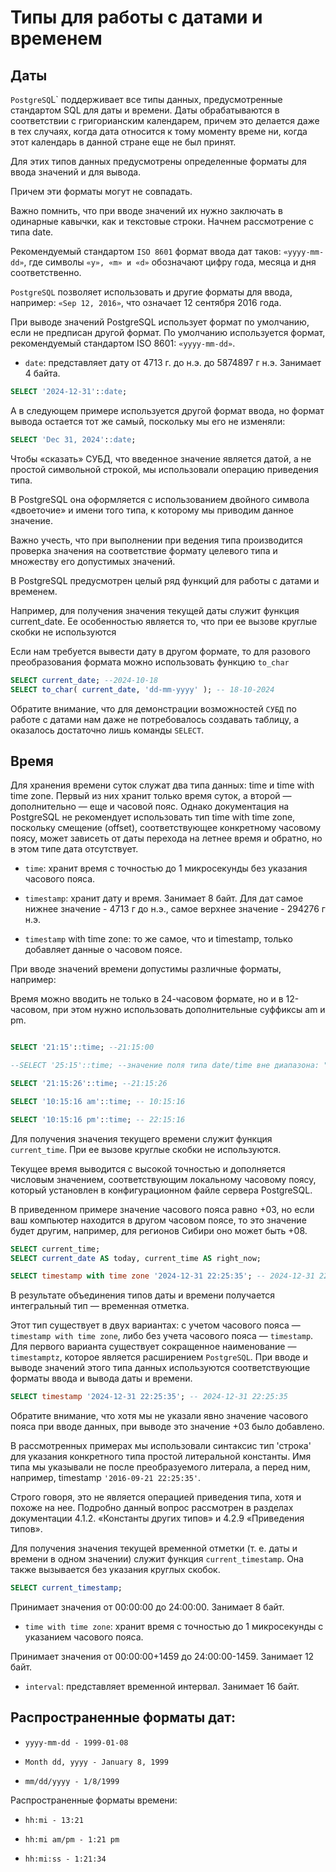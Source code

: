# Типы для работы с датами и временем


## Даты


`PostgreSQ`L` поддерживает все типы данных, предусмотренные стандартом SQL для даты и времени. 
Даты обрабатываются в соответствии с григорианским календарем, причем это делается даже в тех случаях, когда дата относится к тому моменту време
ни, когда этот календарь в данной стране еще не был принят. 

Для этих типов данных предусмотрены определенные форматы для ввода значений и для вывода. 

Причем эти форматы могут не совпадать. 

Важно помнить, что при вводе значений их нужно заключать в одинарные кавычки, как и текстовые строки.
Начнем рассмотрение с типа date. 

Рекомендуемый стандартом `ISO 8601` формат ввода дат таков: `«yyyy-mm-dd»`, где символы `«y», «m» и «d»` обозначают цифру года, месяца и дня соответственно. 



`PostgreSQL` позволяет использовать и другие форматы для ввода, например: `«Sep 12, 2016»`, что означает 12 сентября 2016 года. 

При выводе значений PostgreSQL использует формат по умолчанию, если не предписан другой формат. 
По умолчанию используется формат, рекомендуемый стандартом ISO 8601: `«yyyy-mm-dd»`.


* `date`: представляет дату от 4713 г. до н.э. до 5874897 г н.э. Занимает 4 байта.


```sql
SELECT '2024-12-31'::date;
```

А в следующем примере используется другой формат ввода, но формат вывода остается тот же самый, поскольку мы его не изменяли:

```sql
SELECT 'Dec 31, 2024'::date;
```

Чтобы «сказать» СУБД, что введенное значение является датой, а не простой символьной строкой, мы использовали операцию приведения типа.

В PostgreSQL она оформляется с использованием двойного символа «двоеточие» и имени того типа, к которому мы приводим данное значение. 

Важно учесть, что при выполнении при ведения типа производится проверка значения на соответствие формату целевого типа и множеству его допустимых значений.

В PostgreSQL предусмотрен целый ряд функций для работы с датами и временем. 

Например, для получения значения текущей даты служит функция current_date.
Ее особенностью является то, что при ее вызове круглые скобки не используются

Если нам требуется вывести дату в другом формате, то для разового преобразования формата можно использовать функцию `to_char`
```sql
SELECT current_date; --2024-10-18
SELECT to_char( current_date, 'dd-mm-yyyy' ); -- 18-10-2024
```

Обратите внимание, что для демонстрации возможностей `СУБД` по работе с датами нам даже не потребовалось создавать таблицу, а оказалось достаточно лишь команды `SELECT`.


## Время

Для хранения времени суток служат два типа данных: time и time with time zone. 
Первый из них хранит только время суток, а второй — дополнительно — еще и часовой пояс. 
Однако документация на PostgreSQL не рекомендует использовать тип time with time zone, поскольку смещение (offset), соответствующее конкретному
часовому поясу, может зависеть от даты перехода на летнее время и обратно, но в этом типе дата отсутствует. 




* `time`: хранит время с точностью до 1 микросекунды без указания часового пояса. 

* `timestamp`: хранит дату и время. Занимает 8 байт. Для дат самое нижнее значение - 4713 г до н.э., самое верхнее значение - 294276 г н.э.

* `timestamp` with time zone: то же самое, что и timestamp, только добавляет данные о часовом поясе.

При вводе значений времени допустимы различные форматы, например:

Время можно вводить не только в 24-часовом формате, но и в 12-часовом, при этом нужно использовать дополнительные суффиксы am и pm. 

```sql

SELECT '21:15'::time; --21:15:00

--SELECT '25:15'::time; --значение поля типа date/time вне диапазона: "25:15"

SELECT '21:15:26'::time; --21:15:26

SELECT '10:15:16 am'::time; -- 10:15:16

SELECT '10:15:16 pm'::time; -- 22:15:16
```

Для получения значения текущего времени служит функция `current_time`. 
При ее вызове круглые скобки не используются.

Текущее время выводится с высокой точностью и дополняется числовым значением, соответствующим локальному часовому поясу, который установлен в конфигурационном файле сервера PostgreSQL. 

В приведенном примере значение часового пояса равно +03, но если ваш компьютер находится в другом часовом поясе, то это значение будет другим, например, для регионов Сибири оно может быть +08.


```sql
SELECT current_time;
SELECT current_date AS today, current_time AS right_now;

SELECT timestamp with time zone '2024-12-31 22:25:35'; -- 2024-12-31 22:25:35+03
```
В результате объединения типов даты и времени получается интегральный тип — временная отметка. 

Этот тип существует в двух вариантах: с учетом часового пояса — `timestamp with time zone`, либо без учета часового пояса — `timestamp`.
Для первого варианта существует сокращенное наименование — `timestamptz`, которое является расширением `PostgreSQL`. 
При вводе и выводе значений этого типа данных используются соответствующие форматы ввода и вывода даты и времени. 

```sql
SELECT timestamp '2024-12-31 22:25:35'; -- 2024-12-31 22:25:35
```

Обратите внимание, что хотя мы не указали явно значение часового пояса при вводе данных, при выводе это значение +03 было добавлено.

В рассмотренных примерах мы использовали синтаксис тип 'строка' для указания конкретного типа простой литеральной константы. Имя типа мы указывали не после преобразуемого литерала, а перед ним, например, timestamp `'2016-09-21 22:25:35'`. 

Строго говоря, это не является операцией приведения типа, хотя и похоже на нее. Подробно данный вопрос рассмотрен в разделах документации 4.1.2.
«Константы других типов» и 4.2.9 «Приведения типов».

Для получения значения текущей временной отметки (т. е. даты и времени в одном значении) служит функция `current_timestamp`. 
Она также вызывается без указания круглых скобок. 

```sql
SELECT current_timestamp;
```




Принимает значения от 00:00:00 до 24:00:00. Занимает 8 байт.

* `time with time zone`: хранит время с точностью до 1 микросекунды с указанием часового пояса. 

Принимает значения от 00:00:00+1459 до 24:00:00-1459. Занимает 12 байт.

* `interval`: представляет временной интервал. Занимает 16 байт.

## Распространенные форматы дат:

* `yyyy-mm-dd - 1999-01-08`

* `Month dd, yyyy - January 8, 1999`

* `mm/dd/yyyy - 1/8/1999`

Распространенные форматы времени:

* `hh:mi - 13:21`

* `hh:mi am/pm - 1:21 pm`

* `hh:mi:ss - 1:21:34`